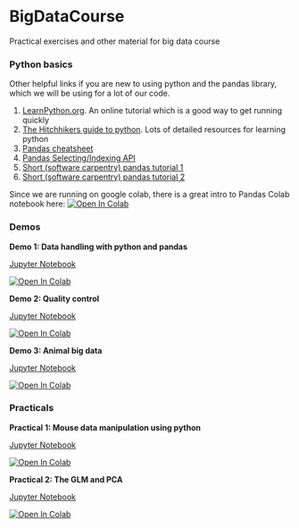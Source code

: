 # BigDataCourse
Practical exercises and other material for big data course

### Python basics

Other helpful links if you are new to using python and the pandas library, which we will be using for a lot of our code.
1. [LearnPython.org](https://www.learnpython.org/). An online tutorial which is a good way to get running quickly
2. [The Hitchhikers guide to python](https://docs.python-guide.org/intro/learning/). Lots of detailed resources for learning python
2. [Pandas cheatsheet](https://pandas.pydata.org/Pandas_Cheat_Sheet.pdf)
3. [Pandas Selecting/Indexing API](https://pandas.pydata.org/pandas-docs/stable/user_guide/indexing.html)
4. [Short (software carpentry) pandas tutorial 1](https://swcarpentry.github.io/python-novice-gapminder/07-reading-tabular/index.html)
5. [Short (software carpentry) pandas tutorial 2](https://swcarpentry.github.io/python-novice-gapminder/08-data-frames/index.html)

Since we are running on google colab, there is a great intro to Pandas Colab notebook here: [![Open In Colab](https://colab.research.google.com/assets/colab-badge.svg)](https://colab.research.google.com/notebooks/mlcc/intro_to_pandas.ipynb)


### Demos

**Demo 1: Data handling with python and pandas**

[Jupyter Notebook](demos/Pandas_demo.ipynb)

[![Open In Colab](https://colab.research.google.com/assets/colab-badge.svg)](https://colab.research.google.com/github/predictive-clinical-neuroscience/BigDataCourse/blob/main/demos/Pandas_demo.ipynb)

**Demo 2: Quality control**

[Jupyter Notebook](demos/QC_demo.ipynb)

[![Open In Colab](https://colab.research.google.com/assets/colab-badge.svg)](https://colab.research.google.com/github/predictive-clinical-neuroscience/BigDataCourse/blob/main/demos/QC_demo.ipynb)

**Demo 3: Animal big data**

[Jupyter Notebook](demos/mouse_connectivity_demo.ipynb)

[![Open In Colab](https://colab.research.google.com/assets/colab-badge.svg)](https://colab.research.google.com/github/predictive-clinical-neuroscience/BigDataCourse/blob/main/demos/mouse_connectivity_demo.ipynb)

### Practicals

**Practical 1: Mouse data manipulation using python**

[Jupyter Notebook](practicals/Big_data_mouse_practical_2024.ipynb)

[![Open In Colab](https://colab.research.google.com/assets/colab-badge.svg)](https://colab.research.google.com/github/predictive-clinical-neuroscience/BigDataCourse/blob/main/practicals/Big_data_mouse_practical_2024.ipynb)

**Practical 2: The GLM and PCA**

[Jupyter Notebook](practicals/GLM_PCA_practical.ipynb)

[![Open In Colab](https://colab.research.google.com/assets/colab-badge.svg)](https://colab.research.google.com/github/predictive-clinical-neuroscience/BigDataCourse/blob/main/practicals/Big_data_GLM_PCA_practical.ipynb)
